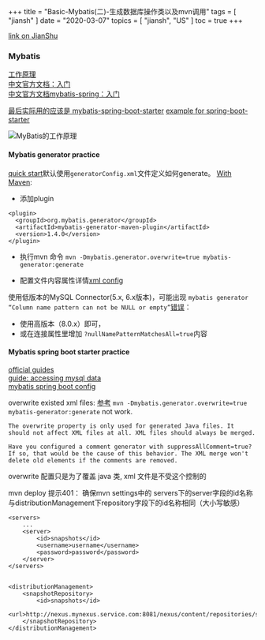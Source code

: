 +++
title = "Basic-Mybatis(二)-生成数据库操作类以及mvn调用"
tags = [
    "jiansh"
]
date = "2020-03-07"
topics = [
    "jiansh",
    "US"
]
toc = true
+++



[link on JianShu](https://www.jianshu.com/p/9bc58d486726)

### Mybatis 

[工作原理](http://www.mybatis.cn/archives/706.html)   
[中文官方文档：入门](https://mybatis.org/mybatis-3/zh/getting-started.html)  
[中文官方文档mybatis-spring：入门](http://mybatis.org/spring/zh/)

[最后实际用的应该是 mybatis-spring-boot-starter](http://mybatis.org/spring-boot-starter/mybatis-spring-boot-autoconfigure/)
[example for spring-boot-starter](https://github.com/mybatis/spring-boot-starter)

![MyBatis的工作原理](https://upload-images.jianshu.io/upload_images/3296949-1e957fc8d8970241.png)

#### Mybatis generator practice

[quick start](https://mybatis.org/generator/quickstart.html)默认使用`generatorConfig.xml`文件定义如何generate。 
[With Maven](https://mybatis.org/generator/running/runningWithMaven.html):  
- 添加plugin
```
<plugin>
  <groupId>org.mybatis.generator</groupId>
  <artifactId>mybatis-generator-maven-plugin</artifactId>
  <version>1.4.0</version>
</plugin>
```
- 执行mvn 命令 `mvn -Dmybatis.generator.overwrite=true mybatis-generator:generate`

- 配置文件内容属性详情[xml config](https://mybatis.org/generator/configreference/xmlconfig.html)

使用低版本的MySQL Connector(5.x, 6.x版本)，可能出现 `mybatis generator “Column name pattern can not be NULL or empty”`[错误](https://stackoverflow.com/a/39270234/1087122)：  
- 使用高版本（8.0.x）即可，
- 或在连接属性里增加 `?nullNamePatternMatchesAll=true`内容

#### Mybatis spring boot starter practice

[official guides](https://spring.io/guides)  
[guide: accessing mysql data](https://spring.io/guides/gs/accessing-data-mysql/)  
[mybatis spring boot config](http://mybatis.org/spring-boot-starter/mybatis-spring-boot-autoconfigure/)


overwrite existed xml files: [参考](https://segmentfault.com/a/1190000013038272)
`mvn -Dmybatis.generator.overwrite=true mybatis-generator:generate` not work.

```
The overwrite property is only used for generated Java files. It should not affect XML files at all. XML files should always be merged.

Have you configured a comment generator with suppressAllComment=true? If so, that would be the cause of this behavior. The XML merge won't delete old elements if the comments are removed.

```
overwrite 配置只是为了覆盖 java 类, xml 文件是不受这个控制的

mvn deploy 提示401： 
确保mvn settings中的 servers下的server字段的id名称与distributionManagement下repository字段下的id名称相同（大小写敏感）

```
<servers>
    ...
    <server>
        <id>snapshots</id>
        <username>username</username>
        <password>password</password>
    </server>
</servers>


<distributionManagement>
    <snapshotRepository>
        <id>snapshots</id>
        <url>http://nexus.mynexus.service.com:8081/nexus/content/repositories/snapshots/</url>
    </snapshotRepository>
</distributionManagement>

```
